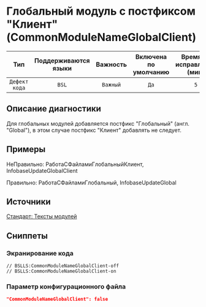 # Глобальный модуль с постфиксом "Клиент" (CommonModuleNameGlobalClient)

| Тип | Поддерживаются<br/>языки | Важность | Включена<br/>по умолчанию | Время на<br/>исправление (мин) | Тэги |
| :-: | :-: | :-: | :-: | :-: | :-: |
| `Дефект кода` | `BSL` | `Важный` | `Да` | `5` | `standard` |

<!-- Блоки выше заполняются автоматически, не трогать -->
## Описание диагностики
<!-- Описание диагностики заполняется вручную. Необходимо понятным языком описать смысл и схему работу -->

Для глобальных модулей добавляется постфикс "Глобальный" (англ. "Global"), 
в этом случае постфикс "Клиент" добавлять не следует.

## Примеры
<!-- В данном разделе приводятся примеры, на которые диагностика срабатывает, а также можно привести пример, как можно исправить ситуацию -->

НеПравильно: 
РаботаСФайламиГлобальныйКлиент, InfobaseUpdateGlobalClient

Правильно: 
РаботаСФайламиГлобальный, InfobaseUpdateGlobal

## Источники
<!-- Необходимо указывать ссылки на все источники, из которых почерпнута информация для создания диагностики -->
<!-- Примеры источников

* Источник: [Стандарт: Тексты модулей](https://its.1c.ru/db/v8std#content:456:hdoc)
* Полезная информаця: [Отказ от использования модальных окон](https://its.1c.ru/db/metod8dev#content:5272:hdoc)
* Источник: [Cognitive complexity, ver. 1.4](https://www.sonarsource.com/docs/CognitiveComplexity.pdf) -->


[Стандарт: Тексты модулей](https://its.1c.ru/db/v8std#content:469:hdoc:3.2.1)

## Сниппеты

<!-- Блоки ниже заполняются автоматически, не трогать -->
### Экранирование кода

```bsl
// BSLLS:CommonModuleNameGlobalClient-off
// BSLLS:CommonModuleNameGlobalClient-on
```

### Параметр конфигурационного файла

```json
"CommonModuleNameGlobalClient": false
```

